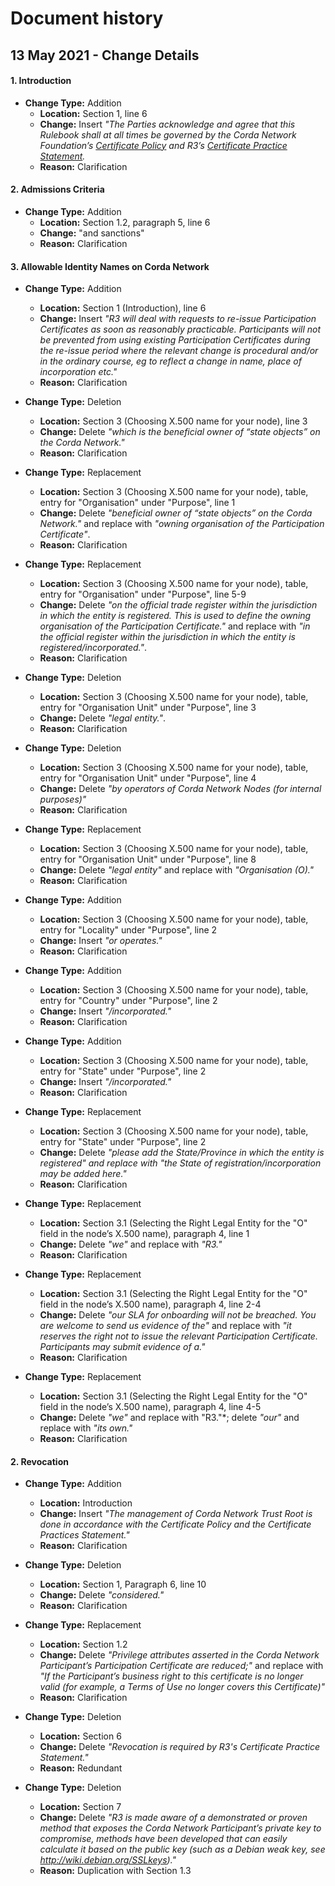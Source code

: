 # Document history


## 13 May 2021 - Change Details

#### 1. Introduction

- **Change Type:** Addition
  - **Location:** Section 1, line 6
  - **Change:** Insert *"The Parties acknowledge and agree that this Rulebook shall at all times be governed by the Corda Network Foundation’s [Certificate Policy](https://trust.corda.network/trust-root/certificate-policy.html) and R3’s [Certificate Practice Statement](https://trust.corda.network/trust-root/certificate-practices.html).*
  - **Reason:** Clarification


#### 2. Admissions Criteria

- **Change Type:** Addition
  - **Location:** Section 1.2, paragraph 5, line 6
  - **Change:** "and sanctions"
  - **Reason:** Clarification

#### 3. Allowable Identity Names on Corda Network

- **Change Type:** Addition
  - **Location:** Section 1 (Introduction), line 6
  - **Change:** Insert *"R3 will deal with requests to re-issue Participation Certificates as soon as reasonably practicable. Participants will not be prevented from using existing Participation Certificates during the re-issue period where the relevant change is procedural and/or in the ordinary course, eg to reflect a change in name, place of incorporation etc."*
  - **Reason:** Clarification

- **Change Type:** Deletion
  - **Location:** Section 3 (Choosing X.500 name for your node), line 3
  - **Change:** Delete *"which is the beneficial owner of “state objects” on the Corda Network."*
  - **Reason:** Clarification

- **Change Type:** Replacement
  - **Location:** Section 3 (Choosing X.500 name for your node), table, entry for "Organisation" under "Purpose", line 1  
  - **Change:** Delete *"beneficial owner of “state objects” on the Corda Network."* and replace with *"owning organisation of the Participation Certificate"*.
  - **Reason:** Clarification

- **Change Type:** Replacement
  - **Location:** Section 3 (Choosing X.500 name for your node), table, entry for "Organisation" under "Purpose", line 5-9
  - **Change:** Delete *"on the official trade register within the jurisdiction in which the entity is registered. This is used to define the owning organisation of the Participation Certificate."* and replace with *"in the official register within the jurisdiction in which the entity is registered/incorporated."*.
  - **Reason:** Clarification

- **Change Type:** Deletion
  - **Location:** Section 3 (Choosing X.500 name for your node), table, entry for "Organisation Unit" under "Purpose", line 3 
  - **Change:** Delete *"legal entity."*.
  - **Reason:** Clarification

- **Change Type:** Deletion
  - **Location:** Section 3 (Choosing X.500 name for your node), table, entry for "Organisation Unit" under "Purpose", line 4 
  - **Change:** Delete *"by operators of Corda Network Nodes (for internal purposes)"* 
  - **Reason:** Clarification

- **Change Type:** Replacement
  - **Location:** Section 3 (Choosing X.500 name for your node), table, entry for "Organisation Unit" under "Purpose", line 8 
  - **Change:** Delete *"legal entity"* and replace with *"Organisation (O)."*  
  - **Reason:** Clarification

- **Change Type:** Addition
  - **Location:** Section 3 (Choosing X.500 name for your node), table, entry for "Locality" under "Purpose", line 2 
  - **Change:** Insert *"or operates."*  
  - **Reason:** Clarification

- **Change Type:** Addition
  - **Location:** Section 3 (Choosing X.500 name for your node), table, entry for "Country" under "Purpose", line 2 
  - **Change:** Insert *"/incorporated."*  
  - **Reason:** Clarification

- **Change Type:** Addition
  - **Location:** Section 3 (Choosing X.500 name for your node), table, entry for "State" under "Purpose", line 2 
  - **Change:** Insert *"/incorporated."*  
  - **Reason:** Clarification

- **Change Type:** Replacement
  - **Location:** Section 3 (Choosing X.500 name for your node), table, entry for "State" under "Purpose", line 2 
  - **Change:** Delete *"please add the State/Province in which the entity is registered" and replace with "the State of registration/incorporation may be added here."*  
  - **Reason:** Clarification


- **Change Type:** Replacement
  - **Location:** Section 3.1 (Selecting the Right Legal Entity for the "O" field in the node’s X.500 name), paragraph 4, line 1
  - **Change:** Delete *"we"* and replace with *"R3."*  
  - **Reason:** Clarification


- **Change Type:** Replacement
  - **Location:** Section 3.1 (Selecting the Right Legal Entity for the "O" field in the node’s X.500 name), paragraph 4, line 2-4
  - **Change:** Delete *"our SLA for onboarding will not be breached. You are welcome to send us evidence of the"* and replace with *"it reserves the right not to issue the relevant Participation Certificate. Participants may submit evidence of a."* 
  - **Reason:** Clarification

- **Change Type:** Replacement
  - **Location:** Section 3.1 (Selecting the Right Legal Entity for the "O" field in the node’s X.500 name), paragraph 4, line 4-5
  - **Change:** Delete *"we"* and replace with "R3."*; delete *"our"* and replace with *"its own."*
  - **Reason:** Clarification

#### 2. Revocation

- **Change Type:** Addition
  - **Location:** Introduction
  - **Change:** Insert *"The management of Corda Network Trust Root is done in accordance with the Certificate Policy and the Certificate Practices Statement."*
  - **Reason:** Clarification

- **Change Type:** Deletion
  - **Location:** Section 1, Paragraph 6, line 10
  - **Change:** Delete *"considered."*
  - **Reason:** Clarification

- **Change Type:** Replacement    
  - **Location:** Section 1.2
  - **Change:** Delete *"Privilege attributes asserted in the Corda Network Participant’s Participation Certificate are reduced;"* and replace with *"If the Participant’s business right to this certificate is no longer valid (for example, a Terms of Use no longer covers this Certificate)"*
  - **Reason:** Clarification

- **Change Type:** Deletion  
  - **Location:** Section 6
  - **Change:** Delete *"Revocation is required by R3's Certificate Practice Statement."*
  - **Reason:** Redundant

- **Change Type:** Deletion    
  - **Location:** Section 7
  - **Change:** Delete *"R3 is made aware of a demonstrated or proven method that exposes the Corda Network Participant’s private key to compromise, methods have been developed that can easily calculate it based on the public key (such as a Debian weak key, see http://wiki.debian.org/SSLkeys)."*
  - **Reason:** Duplication with Section 1.3
